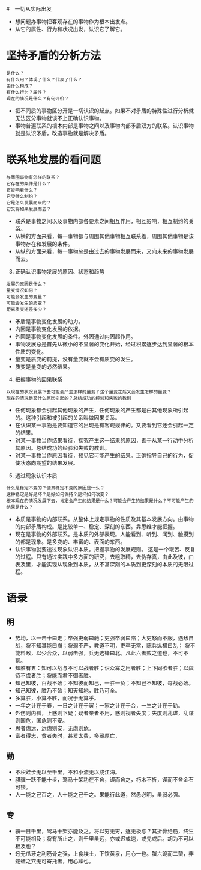 #　一切从实际出发
- 想问题办事物把客观存在的事物作为根本出发点。
- 从它的属性、行为和状况出发，认识它了解它。
# 坚持矛盾的分析方法
```
是什么？
有什么用？体现了什么？代表了什么？
由什么构成？
有什么行为？属性？
现在的情况是什么？有何评价？
```
- 把不同质的事物区分开是一切认识的起点。如果不对矛盾的特殊性进行分析就无法区分事物就谈不上正确认识事物。
- 事物普遍联系的根本内部是事物之间以及事物内部矛盾双方的联系。认识事物就是认识矛盾，改造事物就是解决矛盾。
# 联系地发展的看问题
```
与周围事物有怎样的联系？
它存在的条件是什么？
它影响着什么？
它受什么制约？
它是怎么发展而来的？
它又将如果发展而去？
```
- 联系是事物之间以及事物内部各要素之间相互作用，相互影响，相互制约的关系。
- 从横的方面来看，每一事物都与周围其他事物相互联系着，周围其他事物是该事物存在和发展的条件。
- 从纵的方面来看，每一事物总是由过去的事物发展而来，又向未来的事物发展而去。
3. 正确认识事物发展的原因、状态和趋势
```
发展的原因是什么？
量变情况如何？
可能会发生的变量？
可能会发生的质变？
距离质变还差多少？
```
- 矛盾是事物变化发展的动力。
- 内因是事物变化发展的依据。
- 外因是事物变化发展的条件。外因通过内因起作用。
- 事物发展总是首先从微小的不显著的变化开始，经过积累逐步达到显著的根本性质的变化。
- 量变是质变的前提，没有量变就不会有质变的发生。
- 质变是量变的必然结果。
4. 把握事物的因果联系
```
以现在的状况发展下去可能会产生怎样的量变？这个量变之后又会发生怎样的量变？
现在的情况是又什么原因引起的？总结成功的经验和失败的教训
```
- 任何现象都会引起其他现象的产生，任何现象的产生都是由其他现象所引起的。这种引起和被引起的关系叫做因果关系。
- 在认识某一事物是要知道它的出现是有客观规律的。又要看到它还会引起一定的结果。
- 对某一事物当作结果看待，探究产生这一结果的原因，善于从某一行动中分析其原因。总结成功的经验和失败的教训。
- 对某一事物当作原因看待，预见它可能产生的结果。正确指导自己的行为，促使状态向期望的结果发展。
5. 透过现象认识本质
```
什么是稳定不变的？使其稳定不变的原因是什么？
这种稳定是好是坏？是好如何保持？是坏如何改变？
根本现在的情况发展下去，肯定会产生的结果是什么？可能会产生的结果是什么？不可能产生的结果是什么？
```
- 本质是事物的内部联系。从整体上规定事物的性质及其基本发展方向。由事物的内部矛盾构成。是比较单一、稳定、深刻的东西。靠思维才能把握。
- 现在是事物的外部联系。是本质的外部表现。人能看到、听到、闻到、触摸到的都是现象。是多变的、丰富的、表面的东西。
- 认识事物就要透过现象认识本质。把握事物的发展规则。
这是一个艰苦、反复的过程。只有通过实践中多方面的研究，去粗取精，去伪存真，由此及彼，由表及里，才能实现从现象到本质，从不甚深刻的本质到更深刻的本质的无限过程。

# 语录
## 明
- 势均，以一击十曰走；卒强吏弱曰驰；吏强卒弱曰陷；大吏怒而不服，遇敌自战，将不知其能曰崩；将弱不严，教道不明，吏卒无常，陈兵纵横曰乱；
将不能料敌，以少合众，以弱击强，兵无选锋曰北。凡此六者败之道也，不可不察。
- 知胜有五：知可以战与不可以战者胜；识众寡之用者胜；上下同欲者胜；以虞待不虞者胜；将能而君不御者胜。 
- 知己知彼，百战不殆；不知彼而知己，一胜一负；不知己不知彼，每战必殆。
- 知己知彼，胜乃不殆；知天知地，胜乃可全。
- 多算胜，小算不胜，而况于无算乎。
- 一年之计在于春，一日之计在于寅；一家之计在于合，一生之计在于勤。
- 外伤则内孤，上惑则下疑；疑者亲者不用，惑则视者失度；失度则乱谋，乱谋则国危，国危则不安。
- 思者虑远，远虑则安，无虑则危。
- 富者得志，贫者失时，甚爱太费，多藏厚亡，
## 勤
- 不积跬步无以至千里，不和小流无以成江海。
- 骐骥一跃不能十步，驽马十架功在不舍，锲而舍之，朽木不折，锲而不舍金石可镂。
- 人一能之己百之，人十能之己千之。果能行此道，然愚必明，虽弱必强。
## 专
- 骥一日千里，驽马十架亦能及之。将以穷无穷，逐无极与？其折骨绝筋，终生不可能相及；将有所止之，则千里虽远，亦或迟或速，或先或后。胡为不可以相及也？
- 蚓无爪牙之利筋骨之强，上食埃土，下饮黄泉，用心一也。蟹六跪而二螯，非蛇蟮之穴无可寄托者，用心躁也。
